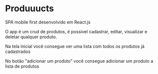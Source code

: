 # Produuucts

SPA mobile first desenvolvido em React.js

O app é um crud de produtos, é possível cadastrar, editar, visualizar e deletar qualquer produto.

Na tela inicial você consegue ver uma lista com todos os produtos já cadastrados

No botão "adicionar um produto" você consegue adicionar um produto a lista de produtos



